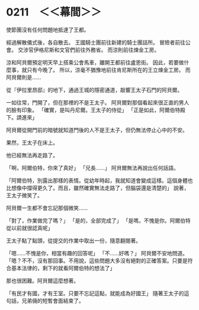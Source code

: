 # 0211　＜＜幕間＞＞

使節團沒有任何問題地抵達了王都。

經過解散儀式後，各自散去。
王國騎士團前往新建的騎士團詰所。
冒險者前往公會。
交涉官伊格尼斯和文官們前往外務省。
而涼則前往煉金工房。

涼和阿貝爾預定明天早上搭乘公會馬車，離開王都前往盧恩街。
因此，若要做什麼事，就只有今晚了。
所以，涼毫不猶豫地前往肯尼斯所在的王立煉金工房。
而阿貝爾則是……

從『伊拉里昂邸』的地下，通過王城的隱密通道，敲響王太子石門的阿貝爾。

一如往常，門開了，但在那裡的不是王太子。
阿貝爾對那個看起來很正直的男人的臉有印象。
「確實，是叫丹尼爾。王太子的侍從」
「正是如此，阿爾伯特殿下。請進來」

阿貝爾從開門前的暗號就知道門後的人不是王太子，但仍無法停止心中的不安。

果然，王太子在床上。

他已經無法再走路了。

「啊，阿爾伯特，你來了真好」
「兄長……」
阿貝爾無法再說出任何話語。

「阿爾伯特，別露出那樣的表情。從幼年時起，我就知道會變成這樣。這個身體也比想像中撐得更久了。而且，雖然確實無法走路了，但腦袋還是清楚的」
說著，王太子微笑了。

阿貝爾一生都不會忘記那個微笑……

「對了，作業做完了嗎？」
「是的，全部完成了」
「是嗎，不愧是你。阿爾伯特從以前就很認真呢」

王太子點了點頭，從提交的作業中取出一份，隨意翻閱著。

「嗯……不愧是你，相當有趣的回答呢」
「不……好嗎？」
阿貝爾不安地問道。
「嗯？不不，沒有那回事。不用說，這些問題大多沒有絕對的正確答案。只要是符合基本法律的，剩下的就看阿爾伯特的想法了」

那也很困難。阿貝爾這麼想著。

「有民才有國，才有王室。只要不忘記這點，就能成為好國王」
隨著王太子的這句話，兄弟倆的短暫會面結束了。